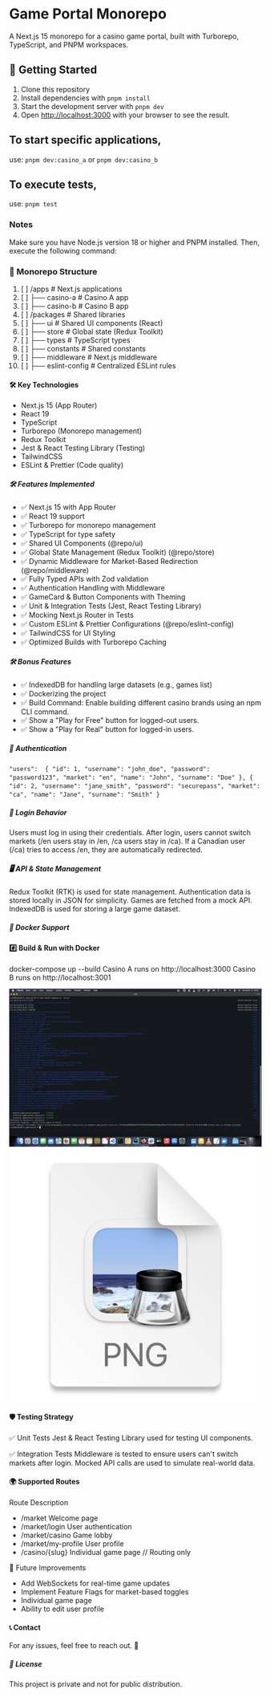 # Game Portal Monorepo

A Next.js 15 monorepo for a casino game portal, built with Turborepo, TypeScript, and PNPM workspaces.

## 🚀 Getting Started

1. Clone this repository
2. Install dependencies with `pnpm install`
3. Start the development server with `pnpm dev`
4. Open [http://localhost:3000](http://localhost:3000) with your browser to see the result.

## To start specific applications, 
use: `pnpm dev:casino_a` or `pnpm dev:casino_b`

## To execute tests, 
use: `pnpm test`

### Notes

Make sure you have Node.js version 18 or higher and PNPM installed. Then, execute the following command:

### 📂 Monorepo Structure

1. [ ] /apps # Next.js applications
2. [ ] ├── casino-a # Casino A app
3. [ ] ├── casino-b # Casino B app
4. [ ] /packages # Shared libraries
5. [ ] ├── ui # Shared UI components (React)
6. [ ] ├── store # Global state (Redux Toolkit)
7. [ ] ├── types # TypeScript types
8. [ ] ├── constants # Shared constants
9. [ ] ├── middleware # Next.js middleware
10. [ ] ├── eslint-config # Centralized ESLint rules

#### 🛠 Key Technologies

- Next.js 15 (App Router)
- React 19
- TypeScript
- Turborepo (Monorepo management)
- Redux Toolkit
- Jest & React Testing Library (Testing)
- TailwindCSS
- ESLint & Prettier (Code quality)

##### 🛠 Features Implemented

- ✅ Next.js 15 with App Router
- ✅ React 19 support
- ✅ Turborepo for monorepo management
- ✅ TypeScript for type safety
- ✅ Shared UI Components (@repo/ui)
- ✅ Global State Management (Redux Toolkit) (@repo/store)
- ✅ Dynamic Middleware for Market-Based Redirection (@repo/middleware)
- ✅ Fully Typed APIs with Zod validation
- ✅ Authentication Handling with Middleware
- ✅ GameCard & Button Components with Theming
- ✅ Unit & Integration Tests (Jest, React Testing Library)
- ✅ Mocking Next.js Router in Tests
- ✅ Custom ESLint & Prettier Configurations (@repo/eslint-config)
- ✅ TailwindCSS for UI Styling
- ✅ Optimized Builds with Turborepo Caching

##### 🛠 Bonus Features

- ✅ IndexedDB for handling large datasets (e.g., games list)
- ✅ Dockerizing the project
- ✅ Build Command: Enable building different casino brands using an npm CLI command.
- ✅ Show a "Play for Free" button for logged-out users.
- ✅ Show a "Play for Real" button for logged-in users.

##### 🔑 Authentication

`"users": 
{ "id": 1, "username": "john_doe", "password": "password123", "market": "en", "name": "John", "surname": "Doe" },
{ "id": 2, "username": "jane_smith", "password": "securepass", "market": "ca", "name": "Jane", "surname": "Smith" }
`
##### 🔐 Login Behavior
Users must log in using their credentials.
After login, users cannot switch markets (/en users stay in /en, /ca users stay in /ca).
If a Canadian user (/ca) tries to access /en, they are automatically redirected.

##### 🖥️ API & State Management
Redux Toolkit (RTK) is used for state management.
Authentication data is stored locally in JSON for simplicity.
Games are fetched from a mock API.
IndexedDB is used for storing a large game dataset.

##### 🐳 Docker Support
#### #️⃣ Build & Run with Docker

docker-compose up --build
Casino A runs on http://localhost:3000
Casino B runs on http://localhost:3001

![docker build success.png](docker%20build%20success.png)![img.png](img.png)

#### 🛡️ Testing Strategy
✅ Unit Tests
Jest & React Testing Library used for testing UI components.

✅ Integration Tests
Middleware is tested to ensure users can't switch markets after login.
Mocked API calls are used to simulate real-world data.

#### 🌍 Supported Routes
Route	Description
* /market	Welcome page
* /market/login	User authentication
* /market/casino	Game lobby
* /market/my-profile	User profile
* /casino/{slug}	Individual game page // Routing only

🔮 Future Improvements
* Add WebSockets for real-time game updates 
* Implement Feature Flags for market-based toggles 
* Individual game page
* Ability to edit user profile

#### 📞 Contact
For any issues, feel free to reach out. 🚀

##### 📜 License

This project is private and not for public distribution.

